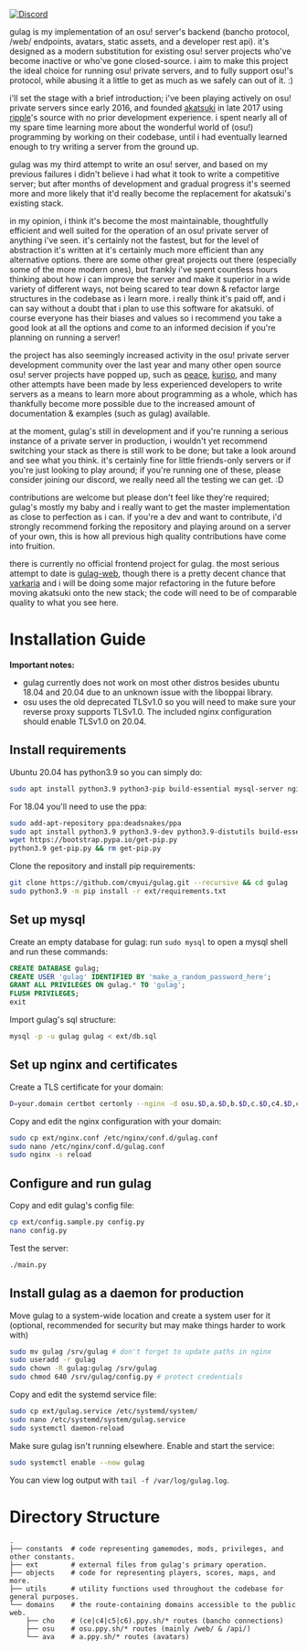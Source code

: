 [![Discord](https://discordapp.com/api/guilds/748687781605408908/widget.png?style=shield)](https://discord.gg/ShEQgUx)

gulag is my implementation of an osu! server's backend (bancho protocol, /web/
endpoints, avatars, static assets, and a developer rest api). it's designed as
a modern substitution for existing osu! server projects who've become inactive
or who've gone closed-source. i aim to make this project the ideal choice for
running osu! private servers, and to fully support osu!'s protocol, while
abusing it a little to get as much as we safely can out of it. :)

i'll set the stage with a brief introduction; i've been playing actively on osu!
private servers since early 2016, and founded [akatsuki](https://akatsuki.pw) in
late 2017 using [ripple](https://github.com/osuripple)'s source with no prior
development experience. i spent nearly all of my spare time learning more about
the wonderful world of (osu!) programming by working on their codebase, until
i had eventually learned enough to try writing a server from the ground up.

gulag was my third attempt to write an osu! server, and based on my previous
failures i didn't believe i had what it took to write a competitive server; but
after months of development and gradual progress it's seemed more and more
likely that it'd really become the replacement for akatsuki's existing stack.

in my opinion, i think it's become the most maintainable, thoughtfully efficient
and well suited for the operation of an osu! private server of anything i've seen.
it's certainly not the fastest, but for the level of abstraction it's written at
it's certainly much more efficient than any alternative options. there are some
other great projects out there (especially some of the more modern ones), but
frankly i've spent countless hours thinking about how i can improve the server
and make it superior in a wide variety of different ways, not being scared to
tear down & refactor large structures in the codebase as i learn more.
i really think it's paid off, and i can say without a doubt that i plan to
use this software for akatsuki. of course everyone has their biases and values
so i recommend you take a good look at all the options and come to an informed
decision if you're planning on running a server!

the project has also seemingly increased activity in the osu! private server
development community over the last year and many other open source osu! server
projects have popped up, such as [peace](https://github.com/Pure-Peace/Peace),
[kuriso](https://github.com/osukurikku/kuriso), and many other attempts have
been made by less experienced developers to write servers as a means to learn
more about programming as a whole, which has thankfully become more possible
due to the increased amount of documentation & examples (such as gulag) available.

at the moment, gulag's still in development and if you're running a serious
instance of a private server in production, i wouldn't yet recommend switching
your stack as there is still work to be done; but take a look around and see
what you think. it's certainly fine for little friends-only servers or if
you're just looking to play around; if you're running one of these, please
consider joining our discord, we really need all the testing we can get. :D

contributions are welcome but please don't feel like they're required; gulag's
mostly my baby and i really want to get the master implementation as close to
perfection as i can. if you're a dev and want to contribute, i'd strongly
recommend forking the repository and playing around on a server of your own,
this is how all previous high quality contributions have come into fruition.

there is currently no official frontend project for gulag. the most serious
attempt to date is [gulag-web](https://github.com/Varkaria/gulag-web), though
there is a pretty decent chance that [varkaria](https://github.com/Varkaria) and
i will be doing some major refactoring in the future before moving akatsuki onto
the new stack; the code will need to be of comparable quality to what you see here.


# Installation Guide

**Important notes:**
- gulag currently does not work on most other distros besides ubuntu 18.04 and 20.04 due to an unknown issue with the liboppai library.
- osu uses the old deprecated TLSv1.0 so you will need to make sure your reverse proxy supports TLSv1.0. The included nginx configuration should enable TLSv1.0 on 20.04.

## Install requirements
Ubuntu 20.04 has python3.9 so you can simply do:
```sh
sudo apt install python3.9 python3-pip build-essential mysql-server nginx python3-certbot python3-certbot-nginx
```
For 18.04 you'll need to use the ppa:
```sh
sudo add-apt-repository ppa:deadsnakes/ppa
sudo apt install python3.9 python3.9-dev python3.9-distutils build-essential mysql-server nginx python3-certbot python3-certbot-nginx
wget https://bootstrap.pypa.io/get-pip.py
python3.9 get-pip.py && rm get-pip.py
```
Clone the repository and install pip requirements:
```sh
git clone https://github.com/cmyui/gulag.git --recursive && cd gulag
sudo python3.9 -m pip install -r ext/requirements.txt
```

## Set up mysql
Create an empty database for gulag: run `sudo mysql` to open a mysql shell and run these commands:
```sql
CREATE DATABASE gulag;
CREATE USER 'gulag' IDENTIFIED BY 'make_a_random_password_here';
GRANT ALL PRIVILEGES ON gulag.* TO 'gulag';
FLUSH PRIVILEGES;
exit
```
Import gulag's sql structure:
```sh
mysql -p -u gulag gulag < ext/db.sql
```

## Set up nginx and certificates
Create a TLS certificate for your domain:
```sh
D=your.domain certbot certonly --nginx -d osu.$D,a.$D,b.$D,c.$D,c4.$D,c5.$D,c6.$D,ce.$D,assets.$D
```
Copy and edit the nginx configuration with your domain:
```sh
sudo cp ext/nginx.conf /etc/nginx/conf.d/gulag.conf
sudo nano /etc/nginx/conf.d/gulag.conf
sudo nginx -s reload
```

## Configure and run gulag
Copy and edit gulag's config file:
```sh
cp ext/config.sample.py config.py
nano config.py
```
Test the server:
```sh
./main.py
```

## Install gulag as a daemon for production
Move gulag to a system-wide location and create a system user for it (optional, recommended for security but may make things harder to work with)
```sh
sudo mv gulag /srv/gulag # don't forget to update paths in nginx
sudo useradd -r gulag
sudo chown -R gulag:gulag /srv/gulag
sudo chmod 640 /srv/gulag/config.py # protect credentials
```
Copy and edit the systemd service file:
```sh
sudo cp ext/gulag.service /etc/systemd/system/
sudo nano /etc/systemd/system/gulag.service
sudo systemctl daemon-reload
```
Make sure gulag isn't running elsewhere. Enable and start the service:
```sh
sudo systemctl enable --now gulag
```
You can view log output with `tail -f /var/log/gulag.log`.


# Directory Structure

    .
    ├── constants  # code representing gamemodes, mods, privileges, and other constants.
    ├── ext        # external files from gulag's primary operation.
    ├── objects    # code for representing players, scores, maps, and more.
    ├── utils      # utility functions used throughout the codebase for general purposes.
    └── domains    # the route-containing domains accessible to the public web.
        ├── cho    # (ce|c4|c5|c6).ppy.sh/* routes (bancho connections)
        ├── osu    # osu.ppy.sh/* routes (mainly /web/ & /api/)
        └── ava    # a.ppy.sh/* routes (avatars)
